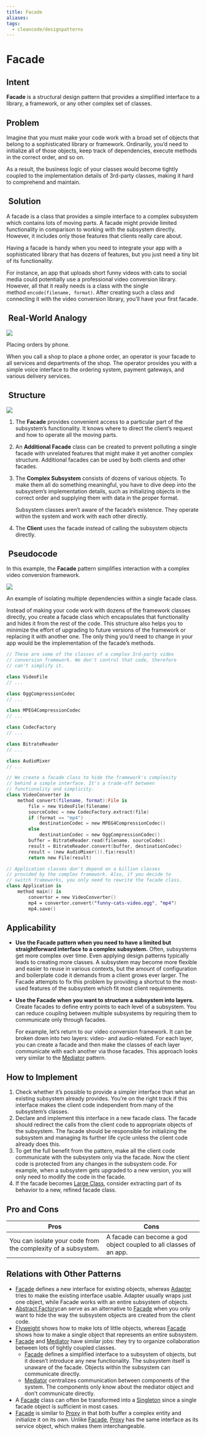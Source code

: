 ```yaml
---
title: Facade
aliases: 
tags:
  - cleancode/designpatterns
---
```

# Facade

## Intent
**Facade** is a structural design pattern that provides a simplified interface to a library, a framework, or any other complex set of classes.

## Problem
Imagine that you must make your code work with a broad set of objects that belong to a sophisticated library or framework. Ordinarily, you’d need to initialize all of those objects, keep track of dependencies, execute methods in the correct order, and so on.

As a result, the business logic of your classes would become tightly coupled to the implementation details of 3rd-party classes, making it hard to comprehend and maintain.

##  Solution

A facade is a class that provides a simple interface to a complex subsystem which contains lots of moving parts. A facade might provide limited functionality in comparison to working with the subsystem directly. However, it includes only those features that clients really care about.

Having a facade is handy when you need to integrate your app with a sophisticated library that has dozens of features, but you just need a tiny bit of its functionality.

For instance, an app that uploads short funny videos with cats to social media could potentially use a professional video conversion library. However, all that it really needs is a class with the single method `encode(filename, format)`. After creating such a class and connecting it with the video conversion library, you’ll have your first facade.

##  Real-World Analogy

![](assets/cleancode116.png)

Placing orders by phone.

When you call a shop to place a phone order, an operator is your facade to all services and departments of the shop. The operator provides you with a simple voice interface to the ordering system, payment gateways, and various delivery services.

##  Structure

![](assets/cleancode129.png)

1.  The **Facade** provides convenient access to a particular part of the subsystem’s functionality. It knows where to direct the client’s request and how to operate all the moving parts.
2.  An **Additional Facade** class can be created to prevent polluting a single facade with unrelated features that might make it yet another complex structure. Additional facades can be used by both clients and other facades.
3.  The **Complex Subsystem** consists of dozens of various objects. To make them all do something meaningful, you have to dive deep into the subsystem’s implementation details, such as initializing objects in the correct order and supplying them with data in the proper format.
    
    Subsystem classes aren’t aware of the facade’s existence. They operate within the system and work with each other directly.
4.  The **Client** uses the facade instead of calling the subsystem objects directly.
##  Pseudocode

In this example, the **Facade** pattern simplifies interaction with a complex video conversion framework.

![](assets/cleancode17.png)

An example of isolating multiple dependencies within a single facade class.

Instead of making your code work with dozens of the framework classes directly, you create a facade class which encapsulates that functionality and hides it from the rest of the code. This structure also helps you to minimize the effort of upgrading to future versions of the framework or replacing it with another one. The only thing you’d need to change in your app would be the implementation of the facade’s methods.
```kotlin
// These are some of the classes of a complex 3rd-party video
// conversion framework. We don't control that code, therefore
// can't simplify it.

class VideoFile
// ...

class OggCompressionCodec
// ...

class MPEG4CompressionCodec
// ...

class CodecFactory
// ...

class BitrateReader
// ...

class AudioMixer
// ...

// We create a facade class to hide the framework's complexity
// behind a simple interface. It's a trade-off between
// functionality and simplicity.
class VideoConverter is
    method convert(filename, format):File is
        file = new VideoFile(filename)
        sourceCodec = new CodecFactory.extract(file)
        if (format == "mp4")
            destinationCodec = new MPEG4CompressionCodec()
        else
            destinationCodec = new OggCompressionCodec()
        buffer = BitrateReader.read(filename, sourceCodec)
        result = BitrateReader.convert(buffer, destinationCodec)
        result = (new AudioMixer()).fix(result)
        return new File(result)

// Application classes don't depend on a billion classes
// provided by the complex framework. Also, if you decide to
// switch frameworks, you only need to rewrite the facade class.
class Application is
    method main() is
        convertor = new VideoConverter()
        mp4 = convertor.convert("funny-cats-video.ogg", "mp4")
        mp4.save()
```

## Applicability
- **Use the Facade pattern when you need to have a limited but straightforward interface to a complex subsystem.**
	Often, subsystems get more complex over time. Even applying design patterns typically leads to creating more classes. A subsystem may become more flexible and easier to reuse in various contexts, but the amount of configuration and boilerplate code it demands from a client grows ever larger. The Facade attempts to fix this problem by providing a shortcut to the most-used features of the subsystem which fit most client requirements.

- **Use the Facade when you want to structure a subsystem into layers.**
	Create facades to define entry points to each level of a subsystem. You can reduce coupling between multiple subsystems by requiring them to communicate only through facades.
	
	For example, let’s return to our video conversion framework. It can be broken down into two layers: video- and audio-related. For each layer, you can create a facade and then make the classes of each layer communicate with each another via those facades. This approach looks very similar to the [Mediator](docs/main/CleanCode/DesignPatterns/Mediator.md) pattern.

## How to Implement
1.  Check whether it’s possible to provide a simpler interface than what an existing subsystem already provides. You’re on the right track if this interface makes the client code independent from many of the subsystem’s classes.
2.  Declare and implement this interface in a new facade class. The facade should redirect the calls from the client code to appropriate objects of the subsystem. The facade should be responsible for initializing the subsystem and managing its further life cycle unless the client code already does this.
3.  To get the full benefit from the pattern, make all the client code communicate with the subsystem only via the facade. Now the client code is protected from any changes in the subsystem code. For example, when a subsystem gets upgraded to a new version, you will only need to modify the code in the facade.
4.  If the facade becomes [Large Class](Large%20Class), consider extracting part of its behavior to a new, refined facade class.

## Pro and  Cons
| Pros | Cons |
| --- | --- |
| You can isolate your code from the complexity of a subsystem. | A facade can become a god object coupled to all classes of an app. |

## Relations with Other Patterns
- [Facade](docs/main/CleanCode/DesignPatterns/Facade.md) defines a new interface for existing objects, whereas [Adapter](docs/main/CleanCode/DesignPatterns/Adapter.md) tries to make the existing interface usable. Adapter usually wraps just one object, while Facade works with an entire subsystem of objects.
- [Abstract Factory](docs/main/CleanCode/DesignPatterns/Abstract%20Factory.md)can serve as an alternative to [Facade](docs/main/CleanCode/DesignPatterns/Facade.md) when you only want to hide the way the subsystem objects are created from the client code.
- [Flyweight](docs/main/CleanCode/DesignPatterns/Flyweight.md) shows how to make lots of little objects, whereas [Facade](docs/main/CleanCode/DesignPatterns/Facade.md) shows how to make a single object that represents an entire subsystem.
- [Facade](docs/main/CleanCode/DesignPatterns/Facade.md) and [Mediator](docs/main/CleanCode/DesignPatterns/Mediator.md) have similar jobs: they try to organize collaboration between lots of tightly coupled classes.
	- [Facade](docs/main/CleanCode/DesignPatterns/Facade.md) defines a simplified interface to a subsystem of objects, but it doesn’t introduce any new functionality. The subsystem itself is unaware of the facade. Objects within the subsystem can communicate directly.
	- [Mediator](docs/main/CleanCode/DesignPatterns/Mediator.md) centralizes communication between components of the system. The components only know about the mediator object and don’t communicate directly.
- A [Facade](docs/main/CleanCode/DesignPatterns/Facade.md) class can often be transformed into a [Singleton](docs/main/CleanCode/DesignPatterns/Singleton.md) since a single facade object is sufficient in most cases.
- [Facade](docs/main/CleanCode/DesignPatterns/Facade.md) is similar to [Proxy](docs/main/CleanCode/DesignPatterns/Proxy.md) in that both buffer a complex entity and initialize it on its own. Unlike [Facade](docs/main/CleanCode/DesignPatterns/Facade.md), [Proxy](docs/main/CleanCode/DesignPatterns/Proxy.md) has the same interface as its service object, which makes them interchangeable.